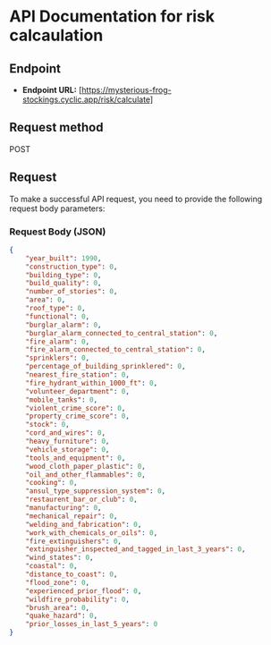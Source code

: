 # API Documentation for risk calcaulation 

## Endpoint

- **Endpoint URL:** [https://mysterious-frog-stockings.cyclic.app/risk/calculate]

## Request method 
POST
## Request

To make a successful API request, you need to provide the following request body parameters:

### Request Body (JSON)

```json
{
    "year_built": 1990,
    "construction_type": 0,
    "building_type": 0,
    "build_quality": 0,
    "number_of_stories": 0,
    "area": 0,
    "roof_type": 0,
    "functional": 0,
    "burglar_alarm": 0,
    "burglar_alarm_connected_to_central_station": 0,
    "fire_alarm": 0,
    "fire_alarm_connected_to_central_station": 0,
    "sprinklers": 0,
    "percentage_of_building_sprinklered": 0,
    "nearest_fire_station": 0,
    "fire_hydrant_within_1000_ft": 0,
    "volunteer_department": 0,
    "mobile_tanks": 0,
    "violent_crime_score": 0,
    "property_crime_score": 0,
    "stock": 0,
    "cord_and_wires": 0,
    "heavy_furniture": 0,
    "vehicle_storage": 0,
    "tools_and_equipment": 0,
    "wood_cloth_paper_plastic": 0,
    "oil_and_other_flammables": 0,
    "cooking": 0,
    "ansul_type_suppression_system": 0,
    "restaurent_bar_or_club": 0,
    "manufacturing": 0,
    "mechanical_repair": 0,
    "welding_and_fabrication": 0,
    "work_with_chemicals_or_oils": 0,
    "fire_extinguishers": 0,
    "extinguisher_inspected_and_tagged_in_last_3_years": 0,
    "wind_states": 0,
    "coastal": 0,
    "distance_to_coast": 0,
    "flood_zone": 0,
    "experienced_prior_flood": 0,
    "wildfire_probability": 0,
    "brush_area": 0,
    "quake_hazard": 0,
    "prior_losses_in_last_5_years": 0
}
